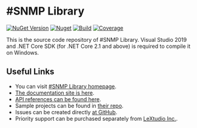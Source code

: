 # \#SNMP Library

[![NuGet Version](https://img.shields.io/nuget/v/Lextm.SharpSnmpLib.svg?style=flat-square)](https://www.nuget.org/packages/Lextm.SharpSnmpLib/)
[![Nuget](https://img.shields.io/nuget/dt/Lextm.SharpSnmpLib?style=flat-square)](https://www.nuget.org/packages/Lextm.SharpSnmpLib/)
[![Build](https://img.shields.io/github/actions/workflow/status/lextudio/sharpsnmplib/dotnetcore.yml?branch=master&style=flat-square)](https://github.com/lextudio/sharpsnmplib/actions/workflows/dotnetcore.yml)
[![Coverage](https://img.shields.io/coveralls/github/lextudio/sharpsnmplib?style=flat-square)](https://coveralls.io/github/lextudio/sharpsnmplib)

This is the source code repository of #SNMP Library. Visual Studio 2019 and .NET Core SDK (for .NET Core 2.1 and above) is required to compile it on Windows.

## Useful Links

* You can visit [#SNMP Library homepage](https://sharpsnmp.com).
* [The documentation site is here](https://docs.sharpsnmp.com).
* [API references can be found here](https://help.sharpsnmp.com).
* Sample projects can be found in [their repo](https://github.com/lextudio/sharpsnmplib-samples).
* Issues can be created directly [at GitHub](https://github.com/lextudio/sharpsnmplib/issues/new).
* Priority support can be purchased separately from [LeXtudio Inc.](https://support.lextudio.com).
